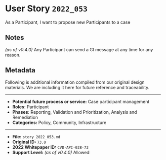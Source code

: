 
# User Story `2022_053` #

<!-- story-start -->As a Participant, I want to propose new Participants to a case<!-- story-end -->

## Notes ##

*(as of v0.4.0)*
Any Participant can send a GI message at any time for any reason.


## Metadata ##

Following is additional information compiled from our original design materials.
We are including it here for future reference and traceability.

---

- **Potential future process or service:** Case participant management
- **Roles:** Participant
- **Phases:** Reporting, Validation and Prioritization, Analysis and Remediation
- **Categories:** Policy, Community, Infrastructure

---

- **File:** `story_2022_053.md`
- **Original ID:** `73.0`
- **2022 Whitepaper ID:** `CVD-API-028-73`
- **Support Level:** *(as of v0.4.0)* Allowed
